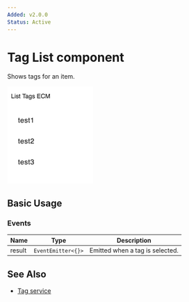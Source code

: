```yaml
---
Added: v2.0.0
Status: Active
---
```

# Tag List component

Shows tags for an item.

![Custom columns](docassets/images/tag2.png)

## Basic Usage

### Events

| Name | Type | Description |
| ---- | ---- | ----------- |
| result | `EventEmitter<{}>` | Emitted when a tag is selected. |

## See Also

-   [Tag service](tag.service.md)
